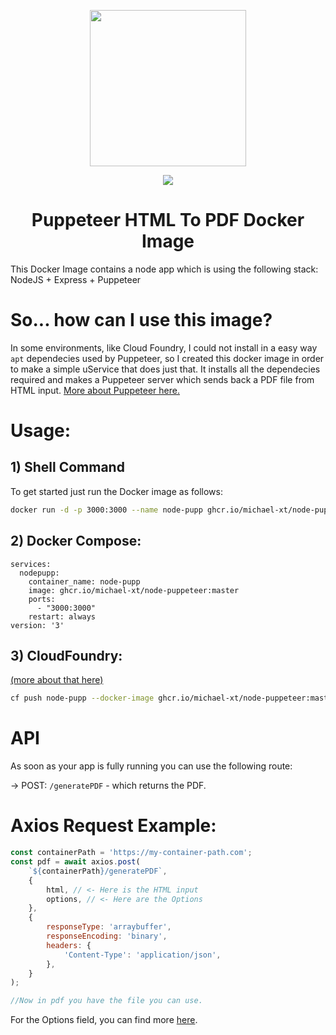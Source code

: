 <p align="center"><img src="https://user-images.githubusercontent.com/10379601/29446482-04f7036a-841f-11e7-9872-91d1fc2ea683.png" height="250px"></p>

<p align="center">
  <img src="https://img.shields.io/github/actions/workflow/status/michael-xt/node-puppetter/deploy.yaml?style=for-the-badge">
</p>

<h1 align="center">Puppeteer HTML To PDF Docker Image</h1>

This Docker Image contains a node app which is using the following stack: NodeJS + Express + Puppeteer

# So... how can I use this image?

In some environments, like Cloud Foundry, I could not install in a easy way `apt` dependecies used by Puppeteer, so I created this docker image in order to make a simple uService that does just that. It installs all the dependecies required and makes a Puppeteer server which sends back a PDF file from HTML input. <a href="https://pptr.dev/">More about Puppeteer here.</a>

# Usage:

## 1) Shell Command

To get started just run the Docker image as follows:

```sh
docker run -d -p 3000:3000 --name node-pupp ghcr.io/michael-xt/node-puppeteer:master
```

## 2) Docker Compose:

```
services:
  nodepupp:
    container_name: node-pupp
    image: ghcr.io/michael-xt/node-puppeteer:master
    ports:
      - "3000:3000"
    restart: always
version: '3'
```

## 3) CloudFoundry:

<a href="https://docs.cloudfoundry.org/devguide/deploy-apps/push-docker.html">(more about that here)</a>

```sh
cf push node-pupp --docker-image ghcr.io/michael-xt/node-puppeteer:master
```


#

# API

As soon as your app is fully running you can use the following route:

-> POST: `/generatePDF` - which returns the PDF.

# Axios Request Example:

```js
const containerPath = 'https://my-container-path.com';
const pdf = await axios.post(
    `${containerPath}/generatePDF`,
    {
        html, // <- Here is the HTML input
        options, // <- Here are the Options
    },
    {
        responseType: 'arraybuffer',
        responseEncoding: 'binary',
        headers: {
            'Content-Type': 'application/json',
        },
    }
);

//Now in pdf you have the file you can use.
```

For the Options field, you can find more <a href="https://pptr.dev/api/puppeteer.pdfoptions/">here</a>.
